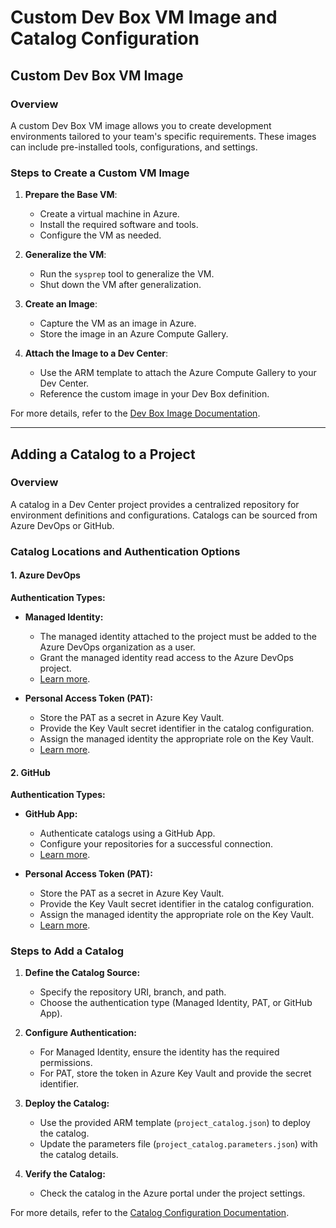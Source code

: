 
# Custom Dev Box VM Image and Catalog Configuration

## Custom Dev Box VM Image

### Overview
A custom Dev Box VM image allows you to create development environments tailored to your team's specific requirements. These images can include pre-installed tools, configurations, and settings.

### Steps to Create a Custom VM Image
1. **Prepare the Base VM**:
   - Create a virtual machine in Azure.
   - Install the required software and tools.
   - Configure the VM as needed.

2. **Generalize the VM**:
   - Run the `sysprep` tool to generalize the VM.
   - Shut down the VM after generalization.

3. **Create an Image**:
   - Capture the VM as an image in Azure.
   - Store the image in an Azure Compute Gallery.

4. **Attach the Image to a Dev Center**:
   - Use the ARM template to attach the Azure Compute Gallery to your Dev Center.
   - Reference the custom image in your Dev Box definition.

For more details, refer to the [Dev Box Image Documentation](https://learn.microsoft.com/en-us/azure/dev-box/how-to-manage-dev-box-definitions).

---

## Adding a Catalog to a Project

### Overview
A catalog in a Dev Center project provides a centralized repository for environment definitions and configurations. Catalogs can be sourced from Azure DevOps or GitHub.

### Catalog Locations and Authentication Options

#### 1. Azure DevOps

**Authentication Types:**

- **Managed Identity:**
  - The managed identity attached to the project must be added to the Azure DevOps organization as a user.
  - Grant the managed identity read access to the Azure DevOps project.
  - [Learn more](https://learn.microsoft.com/en-us/azure/deployment-environments/how-to-configure-catalog?tabs=DevOpsRepoMSI#add-a-catalog).

- **Personal Access Token (PAT):**
  - Store the PAT as a secret in Azure Key Vault.
  - Provide the Key Vault secret identifier in the catalog configuration.
  - Assign the managed identity the appropriate role on the Key Vault.
  - [Learn more](https://learn.microsoft.com/en-us/azure/deployment-environments/how-to-configure-catalog?tabs=DevOpsRepoPAT#add-a-catalog).

#### 2. GitHub

**Authentication Types:**

- **GitHub App:**
  - Authenticate catalogs using a GitHub App.
  - Configure your repositories for a successful connection.
  - [Learn more](https://learn.microsoft.com/en-us/azure/deployment-environments/how-to-configure-catalog?tabs=GitHubRepoApp#add-a-catalog).

- **Personal Access Token (PAT):**
  - Store the PAT as a secret in Azure Key Vault.
  - Provide the Key Vault secret identifier in the catalog configuration.
  - Assign the managed identity the appropriate role on the Key Vault.
  - [Learn more](https://learn.microsoft.com/en-us/azure/deployment-environments/how-to-configure-catalog?tabs=GitHubRepoPAT#add-a-catalog).

### Steps to Add a Catalog
1. **Define the Catalog Source:**
   - Specify the repository URI, branch, and path.
   - Choose the authentication type (Managed Identity, PAT, or GitHub App).

2. **Configure Authentication:**
   - For Managed Identity, ensure the identity has the required permissions.
   - For PAT, store the token in Azure Key Vault and provide the secret identifier.

3. **Deploy the Catalog:**
   - Use the provided ARM template (`project_catalog.json`) to deploy the catalog.
   - Update the parameters file (`project_catalog.parameters.json`) with the catalog details.

4. **Verify the Catalog:**
   - Check the catalog in the Azure portal under the project settings.

For more details, refer to the [Catalog Configuration Documentation](https://learn.microsoft.com/en-us/azure/deployment-environments/how-to-configure-catalog).